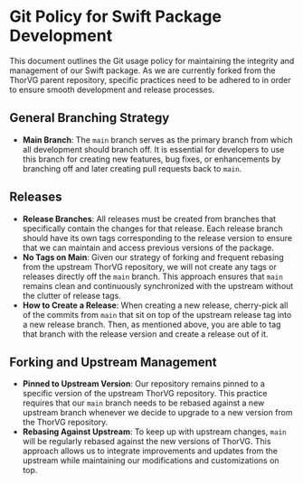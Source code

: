 # Git Policy for Swift Package Development

This document outlines the Git usage policy for maintaining the integrity and management of our Swift package. As we are currently forked from the ThorVG parent repository, specific practices need to be adhered to in order to ensure smooth development and release processes.

## General Branching Strategy

- **Main Branch**: The `main` branch serves as the primary branch from which all development should branch off. It is essential for developers to use this branch for creating new features, bug fixes, or enhancements by branching off and later creating pull requests back to `main`.

## Releases

- **Release Branches**: All releases must be created from branches that specifically contain the changes for that release. Each release branch should have its own tags corresponding to the release version to ensure that we can maintain and access previous versions of the package.
- **No Tags on Main**: Given our strategy of forking and frequent rebasing from the upstream ThorVG repository, we will not create any tags or releases directly off the `main` branch. This approach ensures that `main` remains clean and continuously synchronized with the upstream without the clutter of release tags.
- **How to Create a Release**: When creating a new release, cherry-pick all of the commits from `main` that sit on top of the upstream release tag into a new release branch. Then, as mentioned above, you are able to tag that branch with the release version and create a release out of it.

## Forking and Upstream Management

- **Pinned to Upstream Version**: Our repository remains pinned to a specific version of the upstream ThorVG repository. This practice requires that our `main` branch needs to be rebased against a new upstream branch whenever we decide to upgrade to a new version from the ThorVG repository.
- **Rebasing Against Upstream**: To keep up with upstream changes, `main` will be regularly rebased against the new versions of ThorVG. This approach allows us to integrate improvements and updates from the upstream while maintaining our modifications and customizations on top.

